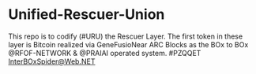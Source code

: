 # Unified-Rescuer-Union
This repo is to codify (#URU) the Rescuer Layer. The first token in these layer is Bitcoin realized via GeneFusioNear ARC Blocks as the BOx to BOx  @RFOF-NETWORK &amp; @PRAIAI operated system. #PZQQET 
[InterBOxSpider@Web.NET](https://rfof-network.github.io])
